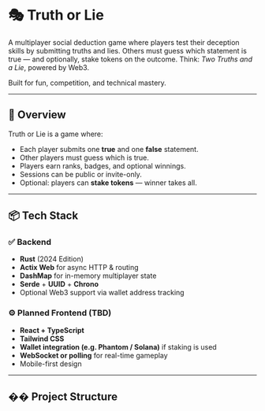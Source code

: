 # 🎭 Truth or Lie

A multiplayer social deduction game where players test their deception skills by submitting truths and lies. Others must guess which statement is true — and optionally, stake tokens on the outcome. Think: *Two Truths and a Lie*, powered by Web3.

Built for fun, competition, and technical mastery.

---

## 🧩 Overview

Truth or Lie is a game where:
- Each player submits one **true** and one **false** statement.
- Other players must guess which is true.
- Players earn ranks, badges, and optional winnings.
- Sessions can be public or invite-only.
- Optional: players can **stake tokens** — winner takes all.

---

## 📦 Tech Stack

### ✅ Backend
- **Rust** (2024 Edition)
- **Actix Web** for async HTTP & routing
- **DashMap** for in-memory multiplayer state
- **Serde** + **UUID** + **Chrono**
- Optional Web3 support via wallet address tracking

### ⚙️ Planned Frontend (TBD)
- **React + TypeScript**
- **Tailwind CSS**
- **Wallet integration (e.g. Phantom / Solana)** if staking is used
- **WebSocket or polling** for real-time gameplay
- Mobile-first design

---

## �� Project Structure


